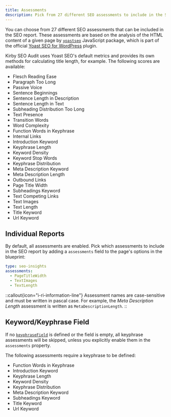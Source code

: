 ```yaml
---
title: Assessments
description: Pick from 27 different SEO assessments to include in the SEO report.
---
```


You can choose from 27 different SEO assessments that can be included in the SEO report. These assessments are based on the analysis of the HTML content of a given page by [`yoastseo`](https://www.npmjs.com/package/yoastseo) JavaScript package, which is part of the official [Yoast SEO for WordPress](https://yoast.com/wordpress/plugins/seo/) plugin.

Kirby SEO Audit uses Yoast SEO's default metrics and provides its own methods for calculating title length, for example. The following scores are available:

- Flesch Reading Ease
- Paragraph Too Long
- Passive Voice
- Sentence Beginnings
- Sentence Length in Description
- Sentence Length in Text
- Subheading Distribution Too Long
- Text Presence
- Transition Words
- Word Complexity
- Function Words in Keyphrase
- Internal Links
- Introduction Keyword
- Keyphrase Length
- Keyword Density
- Keyword Stop Words
- Keyphrase Distribution
- Meta Description Keyword
- Meta Description Length
- Outbound Links
- Page Title Width
- Subheadings Keyword
- Text Competing Links
- Text Images
- Text Length
- Title Keyword
- Url Keyword

## Individual Reports

By default, all assessments are enabled. Pick which assessments to include in the SEO report by adding a `assessments` field to the page's options in the blueprint:

```yaml [sections/seo-insights.yml]
type: seo-insights
assessments:
  - PageTitleWidth
  - TextImages
  - TextLength
```

::callout{icon="i-ri-information-line"}
Assessment names are case-sensitive and must be written in pascal case. For example, the _Meta Description Length_ assessment is written as `MetaDescriptionLength`.
::

## Keyword/Keyphrase Field

If no [`keyphraseField`](/docs/get-started/configuration#keyphrasefield) is defined or the field is empty, all keyphrase assessments will be skipped, unless you explicitly enable them in the `assessments` property.

The following assessments require a keyphrase to be defined:

- Function Words in Keyphrase
- Introduction Keyword
- Keyphrase Length
- Keyword Density
- Keyphrase Distribution
- Meta Description Keyword
- Subheadings Keyword
- Title Keyword
- Url Keyword
